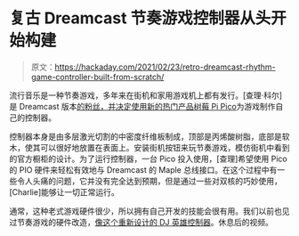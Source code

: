 # 复古 Dreamcast 节奏游戏控制器从头开始构建

> 原文：<https://hackaday.com/2021/02/23/retro-dreamcast-rhythm-game-controller-built-from-scratch/>

流行音乐是一种节奏游戏，多年来在街机和家用游戏机上都有发行。[查理·科尔]是 Dreamcast 版本[的粉丝，并决定使用新的热门产品树莓 Pi Pico](https://github.com/charcole/Dreamcast-PopnMusic)为游戏制作自己的控制器。

控制器本身是由多层激光切割的中密度纤维板制成，顶部是丙烯酸树脂，底部是软木，使其可以很好地放置在表面上。安装街机按钮来玩节奏游戏，模仿街机中看到的官方橱柜的设计。为了运行控制器，一台 Pico 投入使用，[查理]希望使用 Pico 的 PIO 硬件来轻松有效地与 Dreamcast 的 Maple 总线接口。在这个过程中有一些令人头痛的问题，它并没有完全达到预期，但是通过一些对双核的巧妙使用，[Charlie]能够让一切正常运行。

通常，这种老式游戏硬件很少，所以拥有自己开发的技能会很有用。我们以前也见过节奏游戏的硬件改造，[像这个重新设计的 DJ 英雄控制器](https://hackaday.com/2020/02/24/dj-hero-controller-gets-a-new-gig/)。休息后的视频。